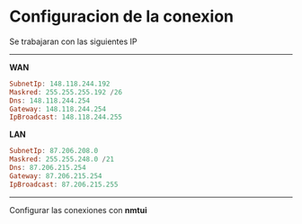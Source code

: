 # Configuracion de la conexion

Se trabajaran con las siguientes IP
___

**WAN**

```hs
SubnetIp: 148.118.244.192
Maskred: 255.255.255.192 /26
Dns: 148.118.244.254
Gateway: 148.118.244.254
IpBroadcast: 148.118.244.255
```

**LAN**

```hs
SubnetIp: 87.206.208.0
Maskred: 255.255.248.0 /21
Dns: 87.206.215.254
Gateway: 87.206.215.254
IpBroadcast: 87.206.215.255
```
___

Configurar las conexiones con **nmtui**